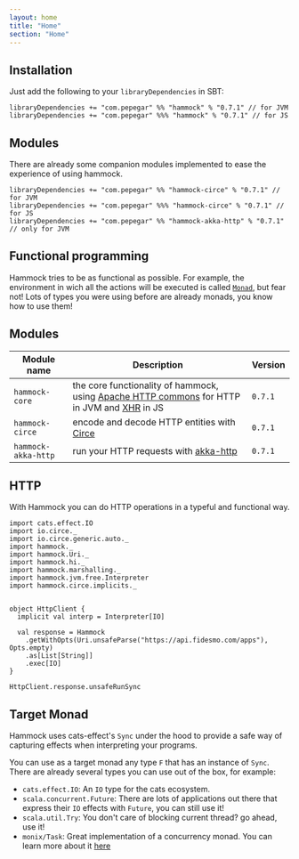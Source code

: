 ```yaml
---
layout: home
title: "Home"
section: "Home"
---
```



## Installation

Just add the following to your `libraryDependencies` in SBT:

```
libraryDependencies += "com.pepegar" %% "hammock" % "0.7.1" // for JVM
libraryDependencies += "com.pepegar" %%% "hammock" % "0.7.1" // for JS
```

## Modules

There are already some companion modules implemented to ease the
experience of using hammock.

```
libraryDependencies += "com.pepegar" %% "hammock-circe" % "0.7.1" // for JVM
libraryDependencies += "com.pepegar" %%% "hammock-circe" % "0.7.1" // for JS
libraryDependencies += "com.pepegar" %% "hammock-akka-http" % "0.7.1" // only for JVM
```

## Functional programming

Hammock tries to be as functional as possible.  For example, the
environment in wich all the actions will be executed is
called [`Monad`](http://typelevel.org/cats/typeclasses/monad.html),
but fear not! Lots of types you were using before are already monads,
you know how to use them!


## Modules

| Module name          | Description                                | Version |
| -------------------- | ------------------------------------------ | ------- |
| `hammock-core`      | the core functionality of hammock, using [Apache HTTP commons][httpcommons] for HTTP in JVM and [XHR][xhr] in JS | `0.7.1` |
| `hammock-circe`      | encode and decode HTTP entities with [Circe][circe] | `0.7.1` |
| `hammock-akka-http`  | run your HTTP requests with [akka-http][akka-http] | `0.7.1` |

[httpcommons]: http://hc.apache.org/
[xhr]: https://developer.mozilla.org/en-US/docs/Web/API/XMLHttpRequest
[circe]: http://circe.io
[akka-http]: https://doc.akka.io/docs/akka-http/current/scala/http/


## HTTP

With Hammock you can do HTTP operations in a typeful and functional way.

```tut:silent
import cats.effect.IO
import io.circe._
import io.circe.generic.auto._
import hammock._
import hammock.Uri._
import hammock.hi._
import hammock.marshalling._
import hammock.jvm.free.Interpreter
import hammock.circe.implicits._


object HttpClient {
  implicit val interp = Interpreter[IO]
  
  val response = Hammock
    .getWithOpts(Uri.unsafeParse("https://api.fidesmo.com/apps"), Opts.empty)
    .as[List[String]]
    .exec[IO]
}
```

```tut
HttpClient.response.unsafeRunSync
```

## Target Monad

Hammock uses cats-effect's `Sync` under the hood to provide a safe way
of capturing effects when interpreting your programs.

You can use as a target monad any type `F` that has an instance of
`Sync`.  There are already several types you can
use out of the box, for example:

* `cats.effect.IO`: An `IO` type for the cats ecosystem.
* `scala.concurrent.Future`: There are lots of applications out there that express
  their `IO` effects with `Future`, you can still use it!
* `scala.util.Try`: You don't care of blocking current thread? go ahead, use it!
* `monix/Task`: Great implementation of a concurrency monad.  You can
  learn more about it [here](https://monix.io/)
